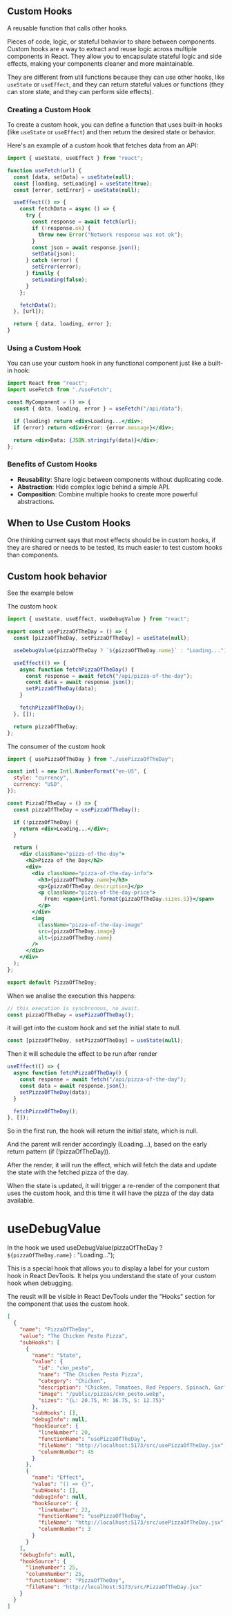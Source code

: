 ## Custom Hooks

A reusable function that calls other hooks.

Pieces of code, logic, or stateful behavior to share between components.
Custom hooks are a way to extract and reuse logic across multiple components in React. They allow you to encapsulate stateful logic and side effects, making your components cleaner and more maintainable.

They are different from util functions because they can use other hooks, like `useState` or `useEffect`, and they can return stateful values or functions (they can store state, and they can perform side effects).

### Creating a Custom Hook

To create a custom hook, you can define a function that uses built-in hooks (like `useState` or `useEffect`) and then return the desired state or behavior.

Here's an example of a custom hook that fetches data from an API:

```jsx
import { useState, useEffect } from "react";

function useFetch(url) {
  const [data, setData] = useState(null);
  const [loading, setLoading] = useState(true);
  const [error, setError] = useState(null);

  useEffect(() => {
    const fetchData = async () => {
      try {
        const response = await fetch(url);
        if (!response.ok) {
          throw new Error("Network response was not ok");
        }
        const json = await response.json();
        setData(json);
      } catch (error) {
        setError(error);
      } finally {
        setLoading(false);
      }
    };

    fetchData();
  }, [url]);

  return { data, loading, error };
}
```

### Using a Custom Hook

You can use your custom hook in any functional component just like a built-in hook:

```jsx
import React from "react";
import useFetch from "./useFetch";

const MyComponent = () => {
  const { data, loading, error } = useFetch("/api/data");

  if (loading) return <div>Loading...</div>;
  if (error) return <div>Error: {error.message}</div>;

  return <div>Data: {JSON.stringify(data)}</div>;
};
```

### Benefits of Custom Hooks

- **Reusability**: Share logic between components without duplicating code.
- **Abstraction**: Hide complex logic behind a simple API.
- **Composition**: Combine multiple hooks to create more powerful abstractions.

## When to Use Custom Hooks

One thinking current says that most effects should be in custom hooks, if they are shared or needs to be tested, its much easier to test custom hooks than components.

## Custom hook behavior

See the example below

The custom hook

```jsx
import { useState, useEffect, useDebugValue } from "react";

export const usePizzaOfTheDay = () => {
  const [pizzaOfTheDay, setPizzaOfTheDay] = useState(null);

  useDebugValue(pizzaOfTheDay ? `${pizzaOfTheDay.name}` : "Loading...");

  useEffect(() => {
    async function fetchPizzaOfTheDay() {
      const response = await fetch("/api/pizza-of-the-day");
      const data = await response.json();
      setPizzaOfTheDay(data);
    }

    fetchPizzaOfTheDay();
  }, []);

  return pizzaOfTheDay;
};
```

The consumer of the custom hook

```jsx
import { usePizzaOfTheDay } from "./usePizzaOfTheDay";

const intl = new Intl.NumberFormat("en-US", {
  style: "currency",
  currency: "USD",
});

const PizzaOfTheDay = () => {
  const pizzaOfTheDay = usePizzaOfTheDay();

  if (!pizzaOfTheDay) {
    return <div>Loading...</div>;
  }

  return (
    <div className="pizza-of-the-day">
      <h2>Pizza of the Day</h2>
      <div>
        <div className="pizza-of-the-day-info">
          <h3>{pizzaOfTheDay.name}</h3>
          <p>{pizzaOfTheDay.description}</p>
          <p className="pizza-of-the-day-price">
            From: <span>{intl.format(pizzaOfTheDay.sizes.S)}</span>
          </p>
        </div>
        <img
          className="pizza-of-the-day-image"
          src={pizzaOfTheDay.image}
          alt={pizzaOfTheDay.name}
        />
      </div>
    </div>
  );
};

export default PizzaOfTheDay;
```

When we analise the execution this happens:

```jsx
// this execution is synchronous, no await.
const pizzaOfTheDay = usePizzaOfTheDay();
```

it will get into the custom hook and set the initial state to null.

```jsx
const [pizzaOfTheDay, setPizzaOfTheDay] = useState(null);
```

Then it will schedule the effect to be run after render

```jsx
useEffect(() => {
  async function fetchPizzaOfTheDay() {
    const response = await fetch("/api/pizza-of-the-day");
    const data = await response.json();
    setPizzaOfTheDay(data);
  }

  fetchPizzaOfTheDay();
}, []);
```

So in the first run, the hook will return the initial state, which is null.

And the parent will render accordingly (Loading...), based on the early return pattern (if (!pizzaOfTheDay)).

After the render, it will run the effect, which will fetch the data and update the state with the fetched pizza of the day.

When the state is updated, it will trigger a re-render of the component that uses the custom hook, and this time it will have the pizza of the day data available.

# useDebugValue

In the hook we used
useDebugValue(pizzaOfTheDay ? `${pizzaOfTheDay.name}` : "Loading...");

This is a special hook that allows you to display a label for your custom hook in React DevTools. It helps you understand the state of your custom hook when debugging.

The reuslt will be visible in React DevTools under the "Hooks" section for the component that uses the custom hook.

```json
[
  {
    "name": "PizzaOfTheDay",
    "value": "The Chicken Pesto Pizza",
    "subHooks": [
      {
        "name": "State",
        "value": {
          "id": "ckn_pesto",
          "name": "The Chicken Pesto Pizza",
          "category": "Chicken",
          "description": "Chicken, Tomatoes, Red Peppers, Spinach, Garlic, Pesto Sauce",
          "image": "/public/pizzas/ckn_pesto.webp",
          "sizes": "{L: 20.75, M: 16.75, S: 12.75}"
        },
        "subHooks": [],
        "debugInfo": null,
        "hookSource": {
          "lineNumber": 20,
          "functionName": "usePizzaOfTheDay",
          "fileName": "http://localhost:5173/src/usePizzaOfTheDay.jsx",
          "columnNumber": 45
        }
      },
      {
        "name": "Effect",
        "value": "() => {}",
        "subHooks": [],
        "debugInfo": null,
        "hookSource": {
          "lineNumber": 22,
          "functionName": "usePizzaOfTheDay",
          "fileName": "http://localhost:5173/src/usePizzaOfTheDay.jsx",
          "columnNumber": 3
        }
      }
    ],
    "debugInfo": null,
    "hookSource": {
      "lineNumber": 25,
      "columnNumber": 25,
      "functionName": "PizzaOfTheDay",
      "fileName": "http://localhost:5173/src/PizzaOfTheDay.jsx"
    }
  }
]
```
